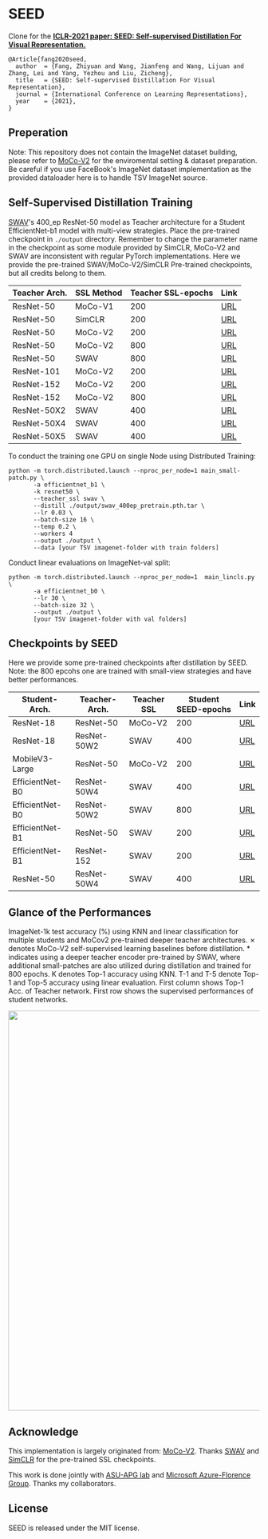 
# SEED

Clone for the [__ICLR-2021 paper: SEED: Self-supervised Distillation For Visual Representation.__](https://arxiv.org/pdf/2101.04731.pdf) 
```
@Article{fang2020seed,
  author  = {Fang, Zhiyuan and Wang, Jianfeng and Wang, Lijuan and Zhang, Lei and Yang, Yezhou and Liu, Zicheng},
  title   = {SEED: Self-supervised Distillation For Visual Representation},
  journal = {International Conference on Learning Representations},
  year    = {2021},
}
```


## Preperation
Note: This repository does not contain the ImageNet dataset building, please refer to [MoCo-V2](https://github.com/facebookresearch/moco) for the enviromental setting & dataset preparation. Be careful if you use FaceBook's ImageNet dataset implementation as the provided dataloader here is to handle TSV ImageNet source.

## Self-Supervised Distillation Training

[SWAV](https://github.com/facebookresearch/swav)'s 400_ep ResNet-50 model as Teacher architecture for a Student EfficientNet-b1 model with multi-view strategies. Place the pre-trained checkpoint in <code>./output</code> directory. Remember to change the parameter name in the checkpoint as some module provided by SimCLR, MoCo-V2 and SWAV are inconsistent with regular PyTorch implementations. 
Here we provide the pre-trained SWAV/MoCo-V2/SimCLR Pre-trained checkpoints, but all credits belong to them.

Teacher Arch. | SSL Method |               Teacher SSL-epochs              | Link |
---------|---------|----------------------------------|-------|
ResNet-50  |  MoCo-V1 | 200 | [URL](https://seed.blob.core.windows.net/data/SEED/moco_v1_200ep_pretrain.pth.tar?sv=2020-08-04&st=2021-11-03T22%3A07%3A11Z&se=2031-11-04T22%3A07%3A00Z&sr=b&sp=r&sig=4pVrNIbozl3VXhdUltFCFfd5AiIcHHuwv%2FijbCXWIqE%3D)
ResNet-50  |  SimCLR |    200    |          [URL](https://seed.blob.core.windows.net/data/SEED/simclr_200.pth?sv=2020-08-04&st=2021-11-03T22%3A06%3A55Z&se=2031-11-04T22%3A06%3A00Z&sr=b&sp=r&sig=n6wR%2F22ddPpDpIP2cpw9wJ8Ll4CCpCMaLfRQCgMV5Zc%3D)
ResNet-50  |  MoCo-V2 |    200    |          [URL](https://seed.blob.core.windows.net/data/SEED/jianfw_mocov2_ResNet50_epoch200.pth?sv=2020-08-04&st=2021-11-03T22%3A06%3A28Z&se=2031-11-04T22%3A06%3A00Z&sr=b&sp=r&sig=Ql6sep8UFLDbWYugxaK%2FoUmLTCJhPCpJZfAywS4cu8Q%3D)
ResNet-50  |  MoCo-V2 |    800    |          [URL](https://seed.blob.core.windows.net/data/SEED/moco_v2_800ep_pretrain.pth.tar?sv=2020-08-04&st=2021-11-03T22%3A06%3A03Z&se=2031-11-04T22%3A06%3A00Z&sr=b&sp=r&sig=%2Bu9r3n%2BOuYF5snOL1nqJ4D%2BaEnJbBi1p0IRfhRY0InA%3D)
ResNet-50  |  SWAV |    800    |          [URL](https://seed.blob.core.windows.net/data/SEED/swav_800ep_pretrain.pth.tar?sv=2020-08-04&st=2021-11-03T22%3A05%3A34Z&se=2031-11-04T22%3A05%3A00Z&sr=b&sp=r&sig=gMj1imj4AWNsfz2VQC5ZWQUKKoQo81LHEN5%2FduV9Wrw%3D)
ResNet-101  |  MoCo-V2 |    200    |          [URL](https://seed.blob.core.windows.net/data/SEED/res101-moco-v2-checkpoint_0199.pth.tar?sv=2020-08-04&st=2021-11-03T22%3A05%3A15Z&se=2031-11-04T22%3A05%3A00Z&sr=b&sp=r&sig=QdAtnGB%2B%2Bh9YQBs%2BDlURv42TcoWWIpNDrfHNohadWPU%3D)
ResNet-152  |  MoCo-V2 |    200    |          [URL](https://seed.blob.core.windows.net/data/SEED/200-resnet152-moco-v2-checkpoint_0199.pth.tar?sv=2020-08-04&st=2021-11-03T22%3A04%3A55Z&se=2031-11-04T22%3A04%3A00Z&sr=b&sp=r&sig=CLM0EN7m2yjuXOk1WhdqTH18Nh%2Btj4zfDgHZj9c6iNQ%3D)
ResNet-152  |  MoCo-V2 |    800    |          [URL](https://seed.blob.core.windows.net/data/SEED/800-resnet152-moco-v2-checkpoint_0799.pth.tar?sv=2020-08-04&st=2021-11-03T22%3A04%3A37Z&se=2031-11-04T22%3A04%3A00Z&sr=b&sp=r&sig=Xg1Pf50T9EC9g7b4FbQxt3uC8%2BKuyKZQRF8lt3YbzVE%3D)
ResNet-50X2  |  SWAV |    400    |          [URL](https://seed.blob.core.windows.net/data/SEED/swav_RN50w2_400ep_pretrain.pth.tar?sv=2020-08-04&st=2021-11-03T22%3A04%3A07Z&se=2031-11-04T22%3A04%3A00Z&sr=b&sp=r&sig=AuN3iN6vGZ8H1sLdaCVGiz5LfZIBdRzelehFF8xK0JA%3D)
ResNet-50X4  |  SWAV |    400    |          [URL](https://seed.blob.core.windows.net/data/SEED/swav_RN50w4_400ep_pretrain.pth.tar?sv=2020-08-04&st=2021-11-03T22%3A03%3A49Z&se=2031-11-04T22%3A03%3A00Z&sr=b&sp=r&sig=ywgTDEKuyvN0hjQdq7n3qJVbHJVefs%2FvBNvSgLJk%2BHg%3D)
ResNet-50X5  |  SWAV |    400    |          [URL](https://seed.blob.core.windows.net/data/SEED/swav_RN50w5_400ep_pretrain.pth.tar?sv=2020-08-04&st=2021-11-03T22%3A02%3A37Z&se=2031-11-04T22%3A02%3A00Z&sr=b&sp=r&sig=PVr%2FkyUGN0Fl%2F29z6EZWQvynGJDlP4peF36AcgnVsvg%3D)


To conduct the training one GPU on single Node using Distributed Training: 
```
python -m torch.distributed.launch --nproc_per_node=1 main_small-patch.py \
       -a efficientnet_b1 \
       -k resnet50 \
       --teacher_ssl swav \
       --distill ./output/swav_400ep_pretrain.pth.tar \
       --lr 0.03 \
       --batch-size 16 \
       --temp 0.2 \
       --workers 4 
       --output ./output \
       --data [your TSV imagenet-folder with train folders]
```

Conduct linear evaluations on ImageNet-val split:
```
python -m torch.distributed.launch --nproc_per_node=1  main_lincls.py \
       -a efficientnet_b0 \
       --lr 30 \
       --batch-size 32 \
       --output ./output \ 
       [your TSV imagenet-folder with val folders]
```

## Checkpoints by SEED
Here we provide some pre-trained checkpoints after distillation by SEED. Note: the 800 epcohs one are trained with small-view strategies and have better performances.

Student-Arch. |   Teacher-Arch. |    Teacher SSL |     Student SEED-epochs              | Link |
---------|----------------------------------|-------|-------|-------|
ResNet-18|  ResNet-50 |   MoCo-V2 | 200    |          [URL](https://seed.blob.core.windows.net/data/SEED/seed_model/resnet18_distill_resnet50-moco-v2-checkpoint_0199.pth.tar?sv=2020-08-04&st=2021-11-03T22%3A07%3A40Z&se=2031-11-04T22%3A07%3A00Z&sr=b&sp=r&sig=swrmmIRIQ4RNj%2BWhWsUQ9cbnE0va0hqH0dZ3IH%2Bz8so%3D)
ResNet-18|  ResNet-50W2 |   SWAV | 400    |          [URL](https://seed.blob.core.windows.net/data/SEED/seed_model/AMP_SMALL_PATCH_400_resnet18_distill_resnet50w2-swav-checkpoint_0399.pth.tar?sv=2020-08-04&st=2021-11-03T22%3A08%3A02Z&se=2031-11-04T22%3A08%3A00Z&sr=b&sp=r&sig=AdOBiNemj5P7rqIvL5yM5%2B1C%2BjH6qJltDbPMOgkm0P4%3D)
MobileV3-Large|  ResNet-50 |   MoCo-V2 | 200    |          [URL](https://seed.blob.core.windows.net/data/SEED/seed_model/mobilenetv3_large_distill-moco-v2-checkpoint_0199.pth.tar?sv=2020-08-04&st=2021-11-03T22%3A08%3A22Z&se=2031-11-04T22%3A08%3A00Z&sr=b&sp=r&sig=RUBlaj49a54fanXlTD%2FgRMASSYTpq4FbSQ%2BSpQcRbNI%3D)
EfficientNet-B0|  ResNet-50W4 |   SWAV | 400    |          [URL](https://seed.blob.core.windows.net/data/SEED/seed_model/AMP_SMALL_PATCH_400_efficientnet_b0_distill_resnet50w4-swav-checkpoint_0399.pth.tar?sv=2020-08-04&st=2021-11-03T22%3A08%3A37Z&se=2031-11-04T22%3A08%3A00Z&sr=b&sp=r&sig=GmH6dfLs9E9Rc1U%2FbkyZ7tWyxw6ie%2F2WWOnpe59lrzE%3D)
EfficientNet-B0 | ResNet-50W2 | SWAV | 800 | [URL](https://seed.blob.core.windows.net/data/SEED/seed_model/AMP_SMALL_PATCH_800_efficientnet_b0_distill_resnet50w2-swav-checkpoint_0799.pth.tar?sv=2020-08-04&st=2021-11-03T22%3A08%3A55Z&se=2031-11-04T22%3A08%3A00Z&sr=b&sp=r&sig=1%2F%2Be3xEaU%2FRnNZVDQZPq4RqAqjc5r4uIBED%2FHnocYZk%3D)
EfficientNet-B1|  ResNet-50 |   SWAV | 200    |          [URL](https://seed.blob.core.windows.net/data/SEED/seed_model/resnet18_distill_resnet50-moco-v2-checkpoint_0199.pth.tar?sv=2020-08-04&st=2021-11-03T22%3A12%3A10Z&se=2031-11-04T22%3A12%3A00Z&sr=b&sp=r&sig=m8wkUolK7Er%2B5kbTjv3%2Bv2%2BevpfMxLSl%2BjzDtne7qeI%3D)
EfficientNet-B1|  ResNet-152 |   SWAV | 200    |          [URL](https://seed.blob.core.windows.net/data/SEED/seed_model/AMP_200_efficientnet_b1_distill_resnet152-swav-checkpoint_0199.pth.tar?sv=2020-08-04&st=2021-11-03T22%3A09%3A26Z&se=2031-11-04T22%3A09%3A00Z&sr=b&sp=r&sig=XDqggjKp0fNRgVe0ewnPZr8EeBQU%2B4v0Yao5GdgXHsM%3D)
ResNet-50 | ResNet-50W4 | SWAV | 400 | [URL](https://seed.blob.core.windows.net/data/SEED/seed_model/AMP_SMALL_PATCH_400_resnet50_distill_resnet50w4-swav-checkpoint_0399.pth.tar?sv=2020-08-04&st=2021-11-03T22%3A09%3A46Z&se=2031-11-04T22%3A09%3A00Z&sr=b&sp=r&sig=gPySMEZjnXHt2zCkAKy5JLYw0Ks4UxmtaTkl8ikSCy8%3D)




## Glance of the Performances
ImageNet-1k test accuracy (%) using KNN and linear classification for multiple students and MoCov2 pre-trained deeper teacher architectures. ✗ denotes MoCo-V2 self-supervised learning baselines before
distillation. * indicates using a deeper teacher encoder pre-trained by SWAV, where additional small-patches are
also utilized during distillation and trained for 800 epochs. K denotes Top-1 accuracy using KNN. T-1 and T-5
denote Top-1 and Top-5 accuracy using linear evaluation. First column shows Top-1 Acc. of Teacher network.
First row shows the supervised performances of student networks.
<p align="center">
<img src="https://user-images.githubusercontent.com/17426159/126873030-918a61f0-8cba-4954-a501-ec553dae07a6.png" width="800" align="center"> 
</p>

## Acknowledge
This implementation is largely originated from: [MoCo-V2](https://github.com/facebookresearch/moco).
Thanks [SWAV](https://github.com/facebookresearch/swav) and [SimCLR](https://github.com/google-research/simclr) for the pre-trained SSL checkpoints.

This work is done jointly with [ASU-APG lab](https://yezhouyang.engineering.asu.edu/) and [Microsoft Azure-Florence Group](https://www.microsoft.com/en-us/research/project/azure-florence-vision-and-language). Thanks my collaborators.

## License
SEED is released under the MIT license. 
